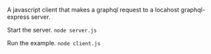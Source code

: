 
A javascript client that makes a graphql request to a locahost graphql-express server.

Start the server.
`node server.js`

Run the example.
`node client.js`